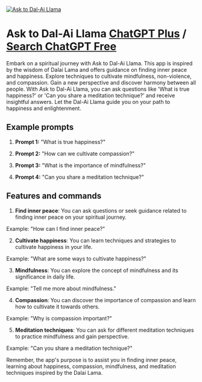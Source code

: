 
[![Ask to Dal-Ai Llama](https://files.oaiusercontent.com/file-jprSb9wwBK5oE2gxs8qufR5s?se=2123-10-17T16%3A23%3A23Z&sp=r&sv=2021-08-06&sr=b&rscc=max-age%3D31536000%2C%20immutable&rscd=attachment%3B%20filename%3DUntitled%2520design-7.png&sig=TyzDrW%2BjuHU5MctuwLMdo4672KVGFGwInMkn2AO7Pk4%3D)](https://chat.openai.com/g/g-wH7sGuLch-ask-to-dal-ai-llama)

# Ask to Dal-Ai Llama [ChatGPT Plus](https://chat.openai.com/g/g-wH7sGuLch-ask-to-dal-ai-llama) / [Search ChatGPT Free](https://gptcall.net/index.html#/?search=Ask%20to%20Dal-Ai%20Llama)

Embark on a spiritual journey with Ask to Dal-Ai Llama. This app is inspired by the wisdom of Dalai Lama and offers guidance on finding inner peace and happiness. Explore techniques to cultivate mindfulness, non-violence, and compassion. Gain a new perspective and discover harmony between all people. With Ask to Dal-Ai Llama, you can ask questions like 'What is true happiness?' or 'Can you share a meditation technique?' and receive insightful answers. Let the Dal-Ai Llama guide you on your path to happiness and enlightenment.

## Example prompts

1. **Prompt 1:** "What is true happiness?"

2. **Prompt 2:** "How can we cultivate compassion?"

3. **Prompt 3:** "What is the importance of mindfulness?"

4. **Prompt 4:** "Can you share a meditation technique?"

## Features and commands

1. **Find inner peace**: You can ask questions or seek guidance related to finding inner peace on your spiritual journey.

Example: "How can I find inner peace?"

2. **Cultivate happiness**: You can learn techniques and strategies to cultivate happiness in your life.

Example: "What are some ways to cultivate happiness?"

3. **Mindfulness**: You can explore the concept of mindfulness and its significance in daily life.

Example: "Tell me more about mindfulness."

4. **Compassion**: You can discover the importance of compassion and learn how to cultivate it towards others.

Example: "Why is compassion important?"

5. **Meditation techniques**: You can ask for different meditation techniques to practice mindfulness and gain perspective.

Example: "Can you share a meditation technique?"

Remember, the app's purpose is to assist you in finding inner peace, learning about happiness, compassion, mindfulness, and meditation techniques inspired by the Dalai Lama.


